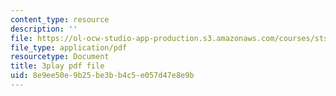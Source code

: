 ```yaml
---
content_type: resource
description: ''
file: https://ol-ocw-studio-app-production.s3.amazonaws.com/courses/sts-050-the-history-of-mit-spring-2011/8e9ee50e9b25be3bb4c5e057d47e8e9b_hwQ8RThpXZ4.pdf
file_type: application/pdf
resourcetype: Document
title: 3play pdf file
uid: 8e9ee50e-9b25-be3b-b4c5-e057d47e8e9b
---
```

